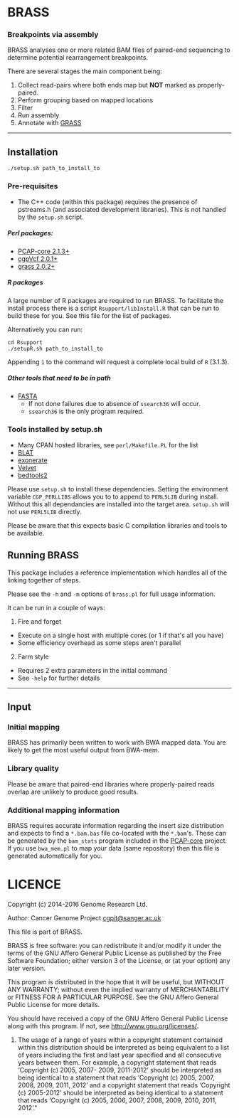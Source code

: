 BRASS
=====

### Breakpoints via assembly

BRASS analyses one or more related BAM files of paired-end sequencing to determine potential rearrangement breakpoints.

There are several stages the main component being:

1. Collect read-pairs where both ends map but **NOT** marked as properly-paired.
2. Perform grouping based on mapped locations
3. Filter
4. Run assembly
5. Annotate with [GRASS](http://cancerit.github.io/grass/)

---

## Installation

    ./setup.sh path_to_install_to

### Pre-requisites

* The C++ code (within this package) requires the presence of pstreams.h (and associated development libraries).  This is not handled by the `setup.sh` script.

##### Perl packages:

* [PCAP-core 2.1.3+](https://github.com/ICGC-TCGA-PanCancer/PCAP-core/releases)
* [cgpVcf 2.0.1+](https://github.com/cancerit/cgpVcf/releases)
* [grass 2.0.2+](https://github.com/cancerit/grass/releases)

##### R packages

A large number of R packages are required to run BRASS.  To facilitate the install process there is a script `Rsupport/libInstall.R` that can be run to build these for you.  See this file for the list of packages.

Alternatively you can run:

````
cd Rsupport
./setupR.sh path_to_install_to
````

Appending `1` to the command will request a complete local build of `R` (3.1.3).


##### Other tools that need to be in path

* [FASTA](https://github.com/wrpearson/fasta36/releases)
    * If not done failures due to absence of `ssearch36` will occur.
    * `ssearch36` is the only program required.

###  Tools installed by setup.sh
* Many CPAN hosted libraries, see `perl/Makefile.PL` for the list
* [BLAT](http://hgwdev.cse.ucsc.edu/~kent/src/)
* [exonerate](http://www.ebi.ac.uk/about/vertebrate-genomics/software/exonerate)
* [Velvet](https://www.ebi.ac.uk/~zerbino/velvet/)
* [bedtools2](https://github.com/arq5x/bedtools2/releases)

Please use `setup.sh` to install these dependencies.  Setting the environment variable `CGP_PERLLIBS` allows you to to append to `PERL5LIB` during install.  Without this all dependancies are installed into the target area.  `setup.sh` will not use `PERL5LIB` directly.

Please be aware that this expects basic C compilation libraries and tools to be available.

###

## Running BRASS

This package includes a reference implementation which handles all of the linking together of steps.

Please see the ``-h`` and ``-m`` options of ``brass.pl`` for full usage information.

It can be run in a couple of ways:

1. Fire and forget
  * Execute on a single host with multiple cores (or 1 if that's all you have)
  * Some efficiency overhead as some steps aren't parallel
2. Farm style
  * Requires 2 extra parameters in the initial command
  * See ``-help`` for further details

---

## Input

### Initial mapping

BRASS has primarily been written to work with BWA mapped data.  You are likely to get the most useful output from BWA-mem.

### Library quality

Please be aware that paired-end libraries where properly-paired reads overlap are unlikely to produce good results.

### Additional mapping information

BRASS requires accurate information regarding the insert size distribution and expects to find a ``*.bam.bas`` file
co-located with the ``*.bam``'s.  These can be generated by the ``bam_stats`` program included in the
[PCAP-core](https://github.com/ICGC-TCGA-PanCancer/PCAP-core) project.  If you use ``bwa_mem.pl`` to map your
data (same repository) then this file is generated automatically for you.

LICENCE
=======
Copyright (c) 2014-2016 Genome Research Ltd.

Author: Cancer Genome Project <cgpit@sanger.ac.uk>

This file is part of BRASS.

BRASS is free software: you can redistribute it and/or modify it under
the terms of the GNU Affero General Public License as published by the Free
Software Foundation; either version 3 of the License, or (at your option) any
later version.

This program is distributed in the hope that it will be useful, but WITHOUT
ANY WARRANTY; without even the implied warranty of MERCHANTABILITY or FITNESS
FOR A PARTICULAR PURPOSE. See the GNU Affero General Public License for more
details.

You should have received a copy of the GNU Affero General Public License
along with this program. If not, see <http://www.gnu.org/licenses/>.

1. The usage of a range of years within a copyright statement contained within
this distribution should be interpreted as being equivalent to a list of years
including the first and last year specified and all consecutive years between
them. For example, a copyright statement that reads ‘Copyright (c) 2005, 2007-
2009, 2011-2012’ should be interpreted as being identical to a statement that
reads ‘Copyright (c) 2005, 2007, 2008, 2009, 2011, 2012’ and a copyright
statement that reads ‘Copyright (c) 2005-2012’ should be interpreted as being
identical to a statement that reads ‘Copyright (c) 2005, 2006, 2007, 2008,
2009, 2010, 2011, 2012’."
